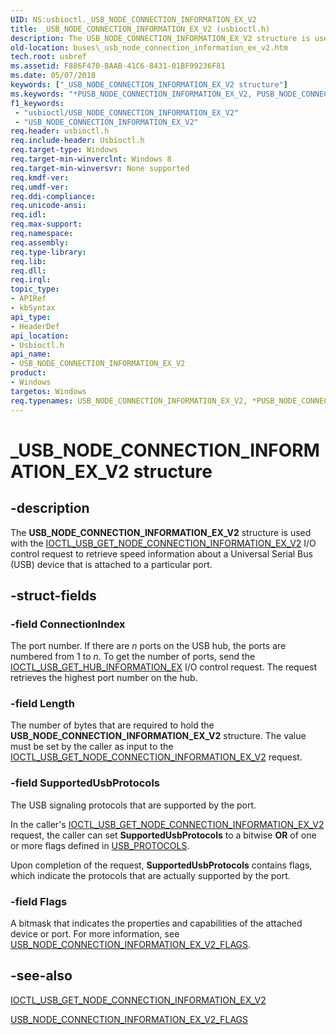 ```yaml
---
UID: NS:usbioctl._USB_NODE_CONNECTION_INFORMATION_EX_V2
title: _USB_NODE_CONNECTION_INFORMATION_EX_V2 (usbioctl.h)
description: The USB_NODE_CONNECTION_INFORMATION_EX_V2 structure is used with the IOCTL_USB_GET_NODE_CONNECTION_INFORMATION_EX_V2 I/O control request to retrieve speed information about a Universal Serial Bus (USB) device that is attached to a particular port.
old-location: buses\_usb_node_connection_information_ex_v2.htm
tech.root: usbref
ms.assetid: F886F470-BAAB-41C6-8431-01BF99236F81
ms.date: 05/07/2018
keywords: ["_USB_NODE_CONNECTION_INFORMATION_EX_V2 structure"]
ms.keywords: "*PUSB_NODE_CONNECTION_INFORMATION_EX_V2, PUSB_NODE_CONNECTION_INFORMATION_EX_V2, PUSB_NODE_CONNECTION_INFORMATION_EX_V2 structure pointer [Buses], USB_NODE_CONNECTION_INFORMATION_EX_V2, USB_NODE_CONNECTION_INFORMATION_EX_V2 structure [Buses], _USB_NODE_CONNECTION_INFORMATION_EX_V2, buses._usb_node_connection_information_ex_v2, usbioctl/PUSB_NODE_CONNECTION_INFORMATION_EX_V2, usbioctl/USB_NODE_CONNECTION_INFORMATION_EX_V2"
f1_keywords:
 - "usbioctl/USB_NODE_CONNECTION_INFORMATION_EX_V2"
 - "USB_NODE_CONNECTION_INFORMATION_EX_V2"
req.header: usbioctl.h
req.include-header: Usbioctl.h
req.target-type: Windows
req.target-min-winverclnt: Windows 8
req.target-min-winversvr: None supported
req.kmdf-ver: 
req.umdf-ver: 
req.ddi-compliance: 
req.unicode-ansi: 
req.idl: 
req.max-support: 
req.namespace: 
req.assembly: 
req.type-library: 
req.lib: 
req.dll: 
req.irql: 
topic_type:
- APIRef
- kbSyntax
api_type:
- HeaderDef
api_location:
- Usbioctl.h
api_name:
- USB_NODE_CONNECTION_INFORMATION_EX_V2
product:
- Windows
targetos: Windows
req.typenames: USB_NODE_CONNECTION_INFORMATION_EX_V2, *PUSB_NODE_CONNECTION_INFORMATION_EX_V2
---
```


# _USB_NODE_CONNECTION_INFORMATION_EX_V2 structure


## -description


The <b>USB_NODE_CONNECTION_INFORMATION_EX_V2</b> structure is used with the <a href="https://docs.microsoft.com/windows-hardware/drivers/ddi/usbioctl/ni-usbioctl-ioctl_usb_get_node_connection_information_ex_v2">IOCTL_USB_GET_NODE_CONNECTION_INFORMATION_EX_V2</a> I/O control request to retrieve speed information about a Universal Serial Bus (USB) device that is attached to a particular port.


## -struct-fields




### -field ConnectionIndex

The port number. If there are <i>n</i> ports on the USB hub, the ports are numbered from 1 to <i>n</i>. To get the number of ports, send the <a href="https://docs.microsoft.com/windows-hardware/drivers/ddi/usbioctl/ni-usbioctl-ioctl_usb_get_hub_information_ex">IOCTL_USB_GET_HUB_INFORMATION_EX</a> I/O control request. The request retrieves the highest port number on the hub.


### -field Length

The number of bytes that are required to hold the <b>USB_NODE_CONNECTION_INFORMATION_EX_V2</b> structure. The value must be set by the caller as input to  the <a href="https://docs.microsoft.com/windows-hardware/drivers/ddi/usbioctl/ni-usbioctl-ioctl_usb_get_node_connection_information_ex_v2">IOCTL_USB_GET_NODE_CONNECTION_INFORMATION_EX_V2</a> request.


### -field SupportedUsbProtocols

The USB signaling protocols that are supported by the port. 

In the caller's <a href="https://docs.microsoft.com/windows-hardware/drivers/ddi/usbioctl/ni-usbioctl-ioctl_usb_get_node_connection_information_ex_v2">IOCTL_USB_GET_NODE_CONNECTION_INFORMATION_EX_V2</a> request, the caller can set <b>SupportedUsbProtocols</b> to a bitwise <b>OR</b> of one or more flags defined in <a href="https://docs.microsoft.com/windows-hardware/drivers/ddi/usbioctl/ns-usbioctl-_usb_protocols">USB_PROTOCOLS</a>.

Upon completion of the request, <b>SupportedUsbProtocols</b> contains flags, which indicate the protocols that are actually supported by the port.


### -field Flags

A bitmask that indicates the properties and capabilities of the attached device or  port. For more information, see <a href="https://docs.microsoft.com/windows-hardware/drivers/ddi/usbioctl/ns-usbioctl-_usb_node_connection_information_ex_v2_flags">USB_NODE_CONNECTION_INFORMATION_EX_V2_FLAGS</a>.


## -see-also




<a href="https://docs.microsoft.com/windows-hardware/drivers/ddi/usbioctl/ni-usbioctl-ioctl_usb_get_node_connection_information_ex_v2">IOCTL_USB_GET_NODE_CONNECTION_INFORMATION_EX_V2</a>



<a href="https://docs.microsoft.com/windows-hardware/drivers/ddi/usbioctl/ns-usbioctl-_usb_node_connection_information_ex_v2_flags">USB_NODE_CONNECTION_INFORMATION_EX_V2_FLAGS</a>
 

 

